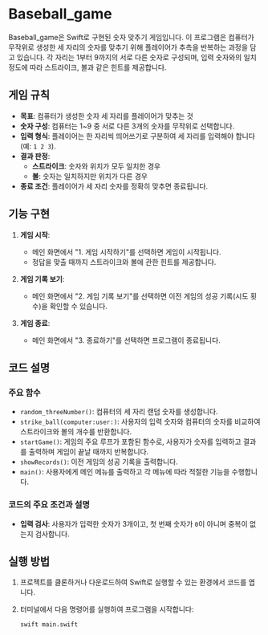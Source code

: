 # Baseball_game

Baseball_game은 Swift로 구현된 숫자 맞추기 게임입니다. 이 프로그램은 컴퓨터가 무작위로 생성한 세 자리의 숫자를 맞추기 위해 플레이어가 추측을 반복하는 과정을 담고 있습니다. 각 자리는 1부터 9까지의 서로 다른 숫자로 구성되며, 입력 숫자와의 일치 정도에 따라 스트라이크, 볼과 같은 힌트를 제공합니다.

## 게임 규칙
- **목표**: 컴퓨터가 생성한 숫자 세 자리를 플레이어가 맞추는 것
- **숫자 구성**: 컴퓨터는 1~9 중 서로 다른 3개의 숫자를 무작위로 선택합니다.
- **입력 형식**: 플레이어는 한 자리씩 띄어쓰기로 구분하여 세 자리를 입력해야 합니다 (예: `1 2 3`).
- **결과 판정**:
  - **스트라이크**: 숫자와 위치가 모두 일치한 경우
  - **볼**: 숫자는 일치하지만 위치가 다른 경우
- **종료 조건**: 플레이어가 세 자리 숫자를 정확히 맞추면 종료됩니다.

## 기능 구현

1. **게임 시작**:
   - 메인 화면에서 "1. 게임 시작하기"를 선택하면 게임이 시작됩니다.
   - 정답을 맞출 때까지 스트라이크와 볼에 관한 힌트를 제공합니다.

2. **게임 기록 보기**:
   - 메인 화면에서 "2. 게임 기록 보기"를 선택하면 이전 게임의 성공 기록(시도 횟수)을 확인할 수 있습니다.

3. **게임 종료**:
   - 메인 화면에서 "3. 종료하기"를 선택하면 프로그램이 종료됩니다.

## 코드 설명

### 주요 함수
- `random_threeNumber()`: 컴퓨터의 세 자리 랜덤 숫자를 생성합니다.
- `strike_ball(computer:user:)`: 사용자의 입력 숫자와 컴퓨터의 숫자를 비교하여 스트라이크와 볼의 개수를 반환합니다.
- `startGame()`: 게임의 주요 루프가 포함된 함수로, 사용자가 숫자를 입력하고 결과를 출력하며 게임이 끝날 때까지 반복합니다.
- `showRecords()`: 이전 게임의 성공 기록을 출력합니다.
- `main()`: 사용자에게 메인 메뉴를 출력하고 각 메뉴에 따라 적절한 기능을 수행합니다.

### 코드의 주요 조건과 설명
- **입력 검사**: 사용자가 입력한 숫자가 3개이고, 첫 번째 숫자가 `0`이 아니며 중복이 없는지 검사합니다.

## 실행 방법
1. 프로젝트를 클론하거나 다운로드하여 Swift로 실행할 수 있는 환경에서 코드를 엽니다.
2. 터미널에서 다음 명령어를 실행하여 프로그램을 시작합니다:

   ```bash
   swift main.swift
